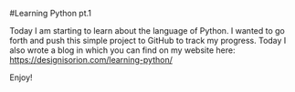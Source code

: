 #Learning Python pt.1

Today I am starting to learn about the language of Python. I wanted to go forth and push this simple project to GitHub to track my progress. Today I also wrote a blog in which you can find on my website here: https://designisorion.com/learning-python/

Enjoy!

